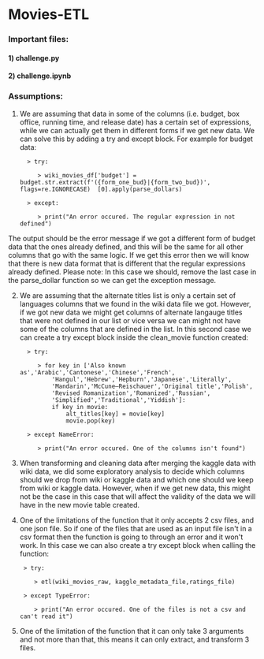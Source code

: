 # Movies-ETL
### Important files:
#### 1) challenge.py
#### 2) challenge.ipynb

### Assumptions:

1) We are assuming that data in some of the columns (i.e. budget, box office, running time, and release date) has a certain set of expressions, while we can actually get them in different forms if we get new data. We can solve this by adding a try and except block.  For example for budget data:

         > try:
    
            > wiki_movies_df['budget'] = budget.str.extract(f'({form_one_bud}|{form_two_bud})', flags=re.IGNORECASE)  [0].apply(parse_dollars)
        
         > except:
     
            > print("An error occured. The regular expression in not defined")
 
 The output should be the error message if we got a different form of budget data that the ones already defined, and this will be the same for all other columns that go with the same logic. If we get this error then we will know that there is new data format that is different that the regular expressions already defined. Please note: In this case we should, remove the last case in the parse_dollar function so we can get the exception message.
 
2) We are assuming that the alternate titles list is only a certain set of languages columns that we found in the wiki data file we got. However, if we got new data we might get columns of alternate langauge titles that were not defined in our list or vice versa we can might not have some of the columns that are defined in the list. In this second case we can create a try except block inside the clean_movie function created:
 
         > try:
    
            > for key in ['Also known as','Arabic','Cantonese','Chinese','French',
                'Hangul','Hebrew','Hepburn','Japanese','Literally',
                'Mandarin','McCune–Reischauer','Original title','Polish',
                'Revised Romanization','Romanized','Russian',
                'Simplified','Traditional','Yiddish']:
                if key in movie:
                    alt_titles[key] = movie[key]
                    movie.pop(key)
        
         > except NameError:
     
            > print("An error occured. One of the columns isn't found")
  
 3) When transforming and cleaning data after merging the kaggle data with wiki data, we did some exploratory analysis to decide which columns should we drop from wiki or kaggle data and which one should we keep from wiki or kaggle data. However, when if we get new data, this might not be the case in this case that will affect the validity of the data we will have in the new movie table created.
  
 4) One of the limitations of the function that it only accepts 2 csv files, and one json file.  So if one of the files that are used as an input file isn't in a csv format then the function is going to through an error and it won't work. In this case we can also create a try except block when calling the function:
 
         > try:
    
            > etl(wiki_movies_raw, kaggle_metadata_file,ratings_file)
        
         > except TypeError:
     
            > print("An error occured. One of the files is not a csv and can't read it")
            
 
 5) One of the limitation of the function that it can only take 3 arguments and not more than that, this means it can only extract, and transform 3 files.
 
         
 
 
  
